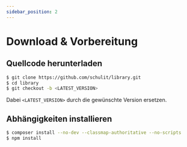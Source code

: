 ```yaml
---
sidebar_position: 2
---
```


# Download & Vorbereitung

## Quellcode herunterladen

```bash
$ git clone https://github.com/schulit/library.git
$ cd library
$ git checkout -b <LATEST_VERSION>
```

Dabei `<LATEST_VERSION>` durch die gewünschte Version ersetzen.

## Abhängigkeiten installieren

```bash
$ composer install --no-dev --classmap-authoritative --no-scripts
$ npm install
```